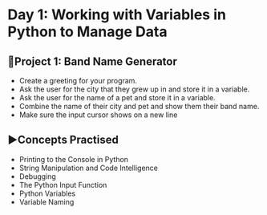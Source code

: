 # Day 1: Working with Variables in Python to Manage Data

## 🎸Project 1: Band Name Generator
- Create a greeting for your program.
- Ask the user for the city that they grew up in and store it in a variable.
- Ask the user for the name of a pet and store it in a variable.
- Combine the name of their city and pet and show them their band name.
- Make sure the input cursor shows on a new line

## ▶️Concepts Practised
- Printing to the Console in Python
- String Manipulation and Code Intelligence
- Debugging
- The Python Input Function
- Python Variables
- Variable Naming
